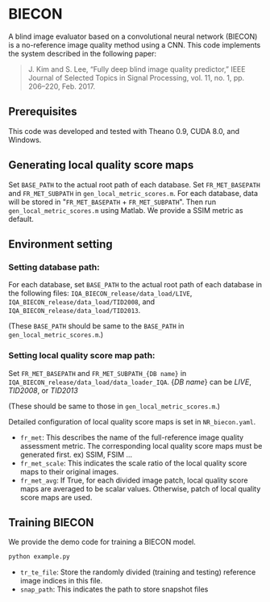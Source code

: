 # BIECON
A blind image evaluator based on a convolutional neural network (BIECON) is a no-reference image quality method using a CNN.
This code implements the system described in the following paper:

> J. Kim and S. Lee, “Fully deep blind image quality predictor,” IEEE Journal of Selected Topics in Signal Processing, vol. 11, no. 1, pp. 206–220, Feb. 2017.

## Prerequisites
This code was developed and tested with Theano 0.9, CUDA 8.0, and Windows.

## Generating local quality score maps
Set `BASE_PATH` to the actual root path of each database.
Set `FR_MET_BASEPATH` and `FR_MET_SUBPATH` in `gen_local_metric_scores.m`.
For each database, data will be stored in "`FR_MET_BASEPATH` + `FR_MET_SUBPATH`".
Then run `gen_local_metric_scores.m` using Matlab. We provide a SSIM metric as default.

## Environment setting
### Setting database path:
For each database, set `BASE_PATH` to the actual root path of each database in the following files:
`IQA_BIECON_release/data_load/LIVE`,
`IQA_BIECON_release/data_load/TID2008`, and
`IQA_BIECON_release/data_load/TID2013`.

(These `BASE_PATH` should be same to the `BASE_PATH` in `gen_local_metric_scores.m`.)

### Setting local quality score map path:
Set `FR_MET_BASEPATH` and `FR_MET_SUBPATH_{DB name}` in
`IQA_BIECON_release/data_load/data_loader_IQA`.
{*DB name*} can be *LIVE*, *TID2008*, or *TID2013*

(These should be same to those in `gen_local_metric_scores.m`.)

Detailed configuration of local quality score maps is set in `NR_biecon.yaml`.
- `fr_met`: This describes the name of the full-reference image quality assessment metric. The corresponding local quality score maps must be generated first. ex) SSIM, FSIM ...
- `fr_met_scale`: This indicates the scale ratio of the local quality score maps to their original images.
- `fr_met_avg`: If True, for each divided image patch, local quality score maps are averaged to be scalar values. Otherwise, patch of local quality score maps are used.


## Training BIECON
We provide the demo code for training a BIECON model.
```bash
python example.py
```

- `tr_te_file`: Store the randomly divided (training and testing) reference image indices in this file.
- `snap_path`: This indicates the path to store snapshot files

